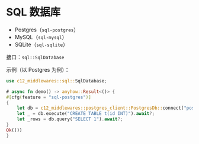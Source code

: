 # SQL 数据库

- Postgres（`sql-postgres`）
- MySQL（`sql-mysql`）
- SQLite（`sql-sqlite`）

接口：`sql::SqlDatabase`

示例（以 Postgres 为例）：

```rust
use c12_middlewares::sql::SqlDatabase;

# async fn demo() -> anyhow::Result<()> {
#[cfg(feature = "sql-postgres")]
{
    let db = c12_middlewares::postgres_client::PostgresDb::connect("postgres://user:pass@localhost/db").await?;
    let _ = db.execute("CREATE TABLE t(id INT)").await?;
    let _rows = db.query("SELECT 1").await?;
}
Ok(())
}
```
